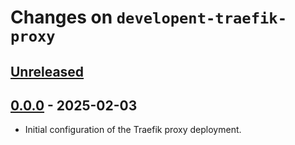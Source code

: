 # Changes on `developent-traefik-proxy`

## [Unreleased]

## [0.0.0] - 2025-02-03
- Initial configuration of the Traefik proxy deployment.

[unreleased]: https://github.com/ttyrho/development-traefik-proxy/compare/0.0.0...HEAD
[0.0.0]: https://github.com/ttyrho/developent-traefik-proxy/releases/tag/0.0.0
